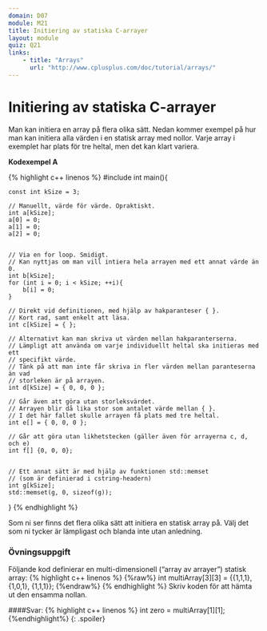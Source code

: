 ```yaml
---
domain: D07
module: M21
title: Initiering av statiska C-arrayer
layout: module
quiz: Q21
links:
    - title: "Arrays"
      url: "http://www.cplusplus.com/doc/tutorial/arrays/"
---
```


# Initiering av statiska C-arrayer

Man kan initiera en array på flera olika sätt. 
Nedan kommer exempel på hur man kan initiera alla värden i en statisk array med nollor.
Varje array i exemplet har plats för tre heltal, men det kan klart variera.

__Kodexempel A__

{% highlight c++ linenos %}
#include <cstring>
int main(){
     
    const int kSize = 3;
 
    // Manuellt, värde för värde. Opraktiskt.
    int a[kSize];
    a[0] = 0;
    a[1] = 0;
    a[2] = 0;
 
 
    // Via en for loop. Smidigt.
    // Kan nyttjas om man vill intiera hela arrayen med ett annat värde än 0.
    int b[kSize];
    for (int i = 0; i < kSize; ++i){
        b[i] = 0;
    }
 
    // Direkt vid definitionen, med hjälp av hakparanteser { }.
    // Kort rad, samt enkelt att läsa.
    int c[kSize] = { };
 
    // Alternativt kan man skriva ut värden mellan hakparanterserna.
    // Lämpligt att använda om varje individuellt heltal ska initieras med ett 
    // specifikt värde.
    // Tänk på att man inte får skriva in fler värden mellan paranteserna än vad 
    // storleken är på arrayen.
    int d[kSize] = { 0, 0, 0 };
 
    // Går även att göra utan storleksvärdet.
    // Arrayen blir då lika stor som antalet värde mellan { }.
    // I det här fallet skulle arrayen få plats med tre heltal.
    int e[] = { 0, 0, 0 };
 
    // Går att göra utan likhetstecken (gäller även för arrayerna c, d, och e)
    int f[] {0, 0, 0};
 
 
    // Ett annat sätt är med hjälp av funktionen std::memset 
    // (som är definierad i cstring-headern)
    int g[kSize];
    std::memset(g, 0, sizeof(g));
}
{% endhighlight %}

Som ni ser finns det flera olika sätt att initiera en statisk array på.
Välj det som ni tycker är lämpligast och blanda inte utan anledning.

### Övningsuppgift
Följande kod definierar en multi-dimensionell (“array av arrayer”) statisk array:
{% highlight c++ linenos %}
{%raw%}
int multiArray[3][3] = {{1,1,1}, {1,0,1}, {1,1,1}};
{%endraw%}
{% endhighlight %}
Skriv koden för att hämta ut den ensamma nollan.

####Svar:
{% highlight c++ linenos %}
int zero = multiArray[1][1];
{%endhighlight%}
{: .spoiler}